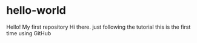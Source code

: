 # hello-world
Hello! My first repository
Hi there. just following the tutorial
this is the first time using GitHub
